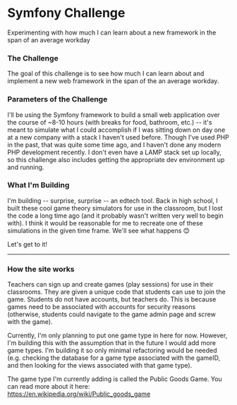 # Symfony Challenge
Experimenting with how much I can learn about a new framework in the span of an average workday

### The Challenge
The goal of this challenge is to see how much I can learn about and implement a new web framework in the span of the an average workday.

### Parameters of the Challenge
I'll be using the Symfony framework to build a small web application over the course of ~8-10 hours (with breaks for food, bathroom, etc.) -- it's meant to simulate what I could accomplish if I was sitting down on day one at a new company with a stack I haven't used before. Though I've used PHP in the past, that was quite some time ago, and I haven't done any modern PHP development recently. I don't even have a LAMP stack set up locally, so this challenge also includes getting the appropriate dev environment up and running.

### What I'm Building
I'm building -- surprise, surprise -- an edtech tool. Back in high school, I built these cool game theory simulators for use in the classroom, but I lost the code a long time ago (and it probably wasn't written very well to begin with). I think it would be reasonable for me to recreate one of these simulations in the given time frame. We'll see what happens 😊

Let's get to it!

----

### How the site works
Teachers can sign up and create games (play sessions) for use in their classrooms. They are given a unique code that students can use to join the game. Students do not have accounts, but teachers do. This is because games need to be associated with accounts for security reasons (otherwise, students could navigate to the game admin page and screw with the game).

Currently, I'm only planning to put one game type in here for now. However, I'm building this with the assumption that in the future I would add more game types. I'm building it so only minimal refactoring would be needed (e.g. checking the database for a game type associated with the gameID, and then looking for the views associated with that game type).

The game type I'm currently adding is called the Public Goods Game. You can read more about it here: https://en.wikipedia.org/wiki/Public_goods_game
